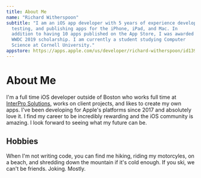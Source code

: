 ```yaml
---
title: About Me
name: "Richard Witherspoon"
subtitle: "I am an iOS app developer with 5 years of experience developing,
  testing, and publishing apps for the iPhone, iPad, and Mac. In
  addition to having 10 apps published on the App Store, I was awarded a
  WWDC 2019 scholarship. I am currently a student studying Computer
  Science at Cornell University."
appstore: https://apps.apple.com/us/developer/richard-witherspoon/id1397531584
---
```


# About Me

I'm a full time iOS developer outside of Boston who works full time at [InterPro Solutions](https://interprosoft.com/), works on client projects, and likes to create my own apps. I've been developing for Apple's platforms since 2017 and absolutely love it. I find my career to be incredibly rewarding and the iOS community is amazing. I look forward to seeing what my future can be.

## Hobbies

When I'm not writing code, you can find me hiking, riding my motorcyles, on a beach, and shredding down the mountain if it's cold enough. If you ski, we can't be friends. Joking. Mostly.
